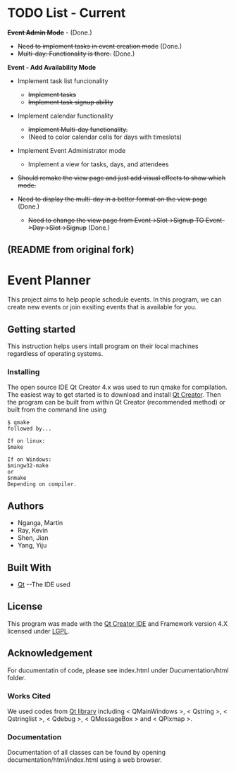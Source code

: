 # TODO List - Current

~~**Event Admin Mode**~~ - (Done.)
- ~~Need to implement tasks in event creation mode~~ (Done.)
- ~~Multi-day: Functionality is there.~~ (Done.)

**Event - Add Availability Mode**
- Implement task list funcionality
	- ~~Implement tasks~~
	- ~~Implement task signup ability~~
- Implement calendar functionality
	- ~~Implement Multi-day functionality.~~
	- (Need to color calendar cells for days with timeslots)
- Implement Event Administrator mode
	- Implement a view for tasks, days, and attendees
	
	
- ~~Should remake the view page and just add visual effects to show which mode.~~
- ~~Need to display the multi-day in a better format on the view page~~ (Done.)
	- ~~Need to change the view page from Event->Slot->Signup TO Event->Day->Slot->Signup~~ (Done.)


## (README from original fork)

# Event Planner
This project aims to help people schedule events. In this program, we can create new events or join exsiting events that is available for you.

## Getting started
This instruction helps users intall program on their local machines regardless of operating systems.
### Installing
The open source IDE Qt Creator 4.x was used to run qmake for compilation.
The easiest way to get started is to download and install [Qt Creator](https://www1.qt.io/download-open-source/?hsCtaTracking=f977210e-de67-475f-a32b-65cec207fd03%7Cd62710cd-e1db-46aa-8d4d-2f1c1ffdacea).
Then the program can be built from within Qt Creator (recommended method) or built from the command line using
```
$ qmake
followed by...

If on linux:
$make

If on Windows:
$mingw32-make
or
$nmake
Depending on compiler.
```

## Authors
* Nganga, Martin
* Ray, Kevin
* Shen, Jian
* Yang, Yiju

## Built With
* [Qt](https://www1.qt.io/download-open-source/?hsCtaTracking=f977210e-de67-475f-a32b-65cec207fd03%7Cd62710cd-e1db-46aa-8d4d-2f1c1ffdacea) --The IDE used

## License
This program was made with the [Qt Creator IDE](https://www1.qt.io/download-open-source/?hsCtaTracking=f977210e-de67-475f-a32b-65cec207fd03%7Cd62710cd-e1db-46aa-8d4d-2f1c1ffdacea) and Framework version 4.X licensed under [LGPL](https://www.gnu.org/licenses/lgpl.txt).

## Acknowledgement
For ducumentatin of code, please see index.html under Ducumentation/html folder.

### Works Cited
We used codes from [Qt library](http://doc.qt.io/qt-5/reference-overview.html) including < QMainWindows >, < Qstring >, < Qstringlist >, < Qdebug >, < QMessageBox > and < QPixmap >.

### Documentation
Documentation of all classes can be found by opening documentation/html/index.html using a web browser.
